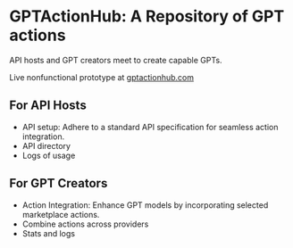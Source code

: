 # GPTActionHub: A Repository of GPT actions

API hosts and GPT creators meet to create capable GPTs.

Live nonfunctional prototype at [gptactionhub.com](gptactionhub.com)

## For API Hosts

* API setup: Adhere to a standard API specification for seamless action integration.
* API directory
* Logs of usage

## For GPT Creators

* Action Integration: Enhance GPT models by incorporating selected marketplace actions.
* Combine actions across providers
* Stats and logs
